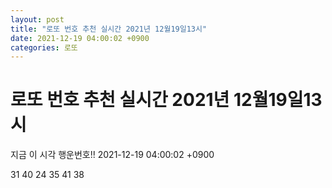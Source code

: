 ```yaml
---
layout: post
title: "로또 번호 추천 실시간 2021년 12월19일13시"
date: 2021-12-19 04:00:02 +0900
categories: 로또
---
```


# 로또 번호 추천 실시간 2021년 12월19일13시

지금 이 시각 행운번호!! 2021-12-19 04:00:02 +0900

 31  40  24  35  41  38 

